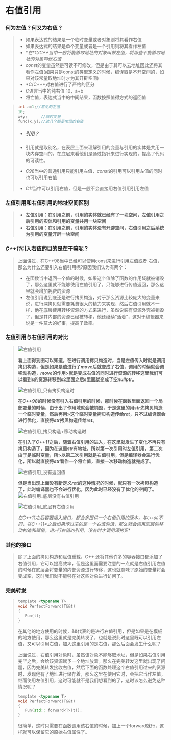 # 右值引用

### **何为左值？何又为右值？**

>- 如果表达式的结果是一个临时变量或者对象则将其看作右值
>- 如果表达式的结果是单个变量或者是一个引用则将其看作左值
>- **在*C/C++*当中一般将能够取地址的对象叫做左值，将那些不能够取地址的对象叫做右值**
>- *const*的变量虽然是可读不可修改，但是由于其可以去地址因此还将其看作左值(如果只是const的类型定义的时候，编译器是不开空间的，如果对该常量取地址时才为其开辟空间)
>- *C/C++*对右值进行了严格的区分
>  - *C*语言当中的纯右值 10，a+b
>  - 将亡值，表达式当中的中间结果，函数按照值得方式的返回值

>```C++
>int a=1;//常见的左值
>10;
>x+y;      //临时变量
>func(x,y);//这几个都是常见的右值
>```
>
>- ##### **引用？**
>
>  - 引用就是取别名，在表层上面来理解引用的变量与引用的实体是共用一块内存空间的，在底层来看他们是通过指针来进行实现的，提高了代码的可读性。
>  - *C98*当中的普通引用只能引用左值，*const*的引用可以引用左值的同时也可以引用右值
>  - *C11*当中可以引用右值，但是一般不会直接用右值引用引用左值
>
### **左值引用和右值引用的地址空间区别**
>
>  - **左值引用：在引用之前，引用的实体就已经有了一块空间，左值引用之后引用的实体和引用的变量共用一块空间**
>  - **右值引用：在引用之前，引用的实体没有开辟空间，右值引用之后系统为引用的变量开辟一块空间**

### ***C++11*引入右值的目的是在干嘛呢？**

>上面讲过，在C++98当中已经可以使用const来进行引用左值或者 右值，那么为什么还要引入右值引用呢?原因我们认为有两个：
>
>- 在函数当中返回一个值的时候，如果这个值除了函数的作用域就被销毁了，那么这里就不能够使用左值引用了，只能够进行传值返回，那么这里就会增加耗费的资源
>- 左值引用说到底还是进行拷贝构造，对于那么资源比较庞大的变量来说，进行深拷贝就需要耗费很大的精力来实现，然后右值引用就不一样，他在底层使用转移资源的方式来进行，虽然说装有资源外壳被销毁了，但是其内部的资源已经被转移，他还继续”活着“，这对于编辑器来说是一件莫大的好事，提高了效率。

### 左值引用与右值引用的对比

>![右值引用](https://github.com/Lp700750/Blogs/assets/104414865/d7607cba-ecdf-4b11-896a-3c5b1219399e)
>
>**看上面得到图可以知道，在进行调用拷贝构造时，当是左值传入时就是调用拷贝构造，但是如果是值进行了*move*后就变成了右值，调用的时候就会调移动构造，*move*的作用>就是变成右值的同时进行资源的转移这里我们可以看到s的资源转移到s2里面之后s里面就变成了空*nullptr*。**
>
>![右值引用_只有拷贝构造时](https://github.com/Lp700750/Blogs/assets/104414865/fb36ca5c-0f2f-48b9-b39e-f6e92346f64f)
>
>	**在*C++98*的时候没有引入右值引用的时候，那时候在函数里面返回一个局部变量的时候，由于出了作用域就会被销毁，于是这里的用*str*先拷贝构造一个临时变量，然后再用>这个临时变量拷贝构造传给*ret*，只不过编译器会进行优化，直接将*str*拷贝构造传给*ret*。**
>
>![右值引用_拷贝构造+移动构造时](https://github.com/Lp700750/Blogs/assets/104414865/d47c11fc-9bc8-4e3f-8d44-dedceebd6709)
>
>
>	**在引入了*C++11*之后，随着右值引用的进入，在这里就发生了变化不再只有拷贝构造了，因为在这里str有地址，所以第一次引用时左值引用，第二次由于是临时变量，所>以第二次引用就是右值引用，但是编译器会进行优化，所以就直接将*str*看作一个将亡值，直接一次移动构造就完成了。**
>
>![右值引用_没有返回值](https://github.com/Lp700750/Blogs/assets/104414865/7061d91c-22a8-434c-952e-9443c645362c)
>
>
>​		**但是当出现上面没有新定义*ret*的这种情况的时候，就只有一次拷贝构造了，此时编译器也不会进行优化，因为此时已经没有了优化的空间了。**
>![右值引用_底层没有右值引用](https://github.com/Lp700750/Blogs/assets/104414865/65ff35e9-9953-495c-b0f7-38be19f944f5)
>
>
>![右值引用_底层有右值引用](https://github.com/Lp700750/Blogs/assets/104414865/bc5c9b7e-2f32-40c7-bd91-b7b01c8d1aa8)
>
>
>**在*C++11*之后容器插入接口，都会多提供一个右值引用的版本，与*`C++98`*不同，在*C++11*之后如果传过来的是一个右值的话，那么就会调用底层的移动构造和赋值，进>行右值的引用，没有时才调用深拷贝**
>
### 其他的接口
>
>除了上面的拷贝构造和赋值重载，C++ 还将其他许多的容器接口都添加了右值引用，它可以提高效率，但是这里面需要注意的一点就是右值引用左值的时候在底层会将变量的内部资源进行转移，这也就意味了原始的变量将会变成空，这时我们就不能够在对这些对象进行访问了。

### 完美转发

>```C++
>temp1ate <typename T>
>void PerfectForward(T&&t)
>{
>    Fun(t);
>}
>```
>
>在其他的地方使用的时候，&&代表的是进行右值引用，但是如果是在模板的地方使用，那么这里就是完美转发了，也就是说此时这里既可以引用左值，又可以引用右值，加入这里引用的是右值，那么后面会发生什么呢？
>
>上面说过，右值引用对象时，虽然该对象不能够取地址，但是如果右值引用完毕之后，会给该资源赋予一个地址放着。那么在完美转发这里就出现了问题，因为完美转发接收右值，然后下面的函数处理这个右值引用过来的资源时，发现他有了地址进行储存着，那么这里在使用它时，会把它当作左值，继而使用左值引用，这时可能就不是我们想看到的了，这时该怎么避免这种情况呢？
>
>```C++
>temp1ate <typename T>
>void PerfectForward(T&&t)
>{
>    Fun(std:: forward<T>(t));
>}
>```
>
>很简单，这时只需要在函数调用该右值的时候，加上一个forward<T>就行，这样就可以保留它的原始右值属性了。
